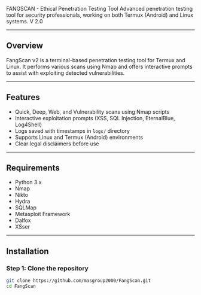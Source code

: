 FANGSCAN - Ethical Penetration Testing Tool
Advanced penetration testing tool for security professionals, working on both Termux (Android) and Linux systems.
V 2.0

---

## Overview

FangScan v2 is a terminal-based penetration testing tool for Termux and Linux. It performs various scans using Nmap and offers interactive prompts to assist with exploiting detected vulnerabilities.

---

## Features

- Quick, Deep, Web, and Vulnerability scans using Nmap scripts  
- Interactive exploitation prompts (XSS, SQL Injection, EternalBlue, Log4Shell)  
- Logs saved with timestamps in `logs/` directory  
- Supports Linux and Termux (Android) environments  
- Clear legal disclaimers before use  

---

## Requirements

- Python 3.x  
- Nmap  
- Nikto  
- Hydra  
- SQLMap  
- Metasploit Framework  
- Dalfox  
- XSser  

---

## Installation

### Step 1: Clone the repository

```bash
git clone https://github.com/masgroup2000/FangScan.git
cd FangScan
